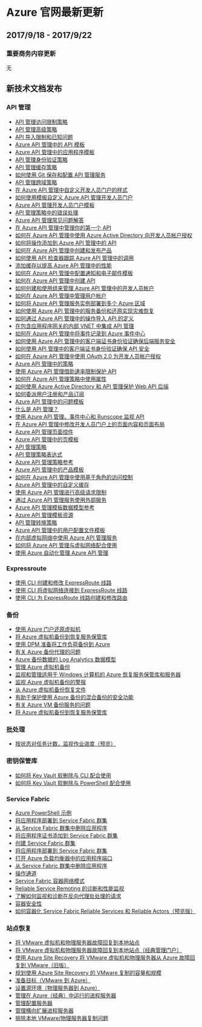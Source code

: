 <properties
	pageTitle="Azure 官网本周更新 | Azure"
    description="Azure 官网本周更新"
    services=""
    documentationCenter=""
    authors=""
    manager=""
    editor=""
    tags=""/>

<tags ms.service="weekly-updates" ms.date="" wacn.date="" wacn.lang="cn"/>

# Azure 官网最新更新
## 2017/9/18 - 2017/9/22

### 重要商务内容更新
无

## 新技术文档发布
### API 管理
<ul>
<li><a id="weekly-updates-9-18_docs-api-management-access-restriction-policies" href="//docs.azure.cn/zh-cn/api-management/api-management-access-restriction-policies">API 管理访问限制策略</a></li>
<li><a id="weekly-updates-9-18_docs-api-management-advanced-policies" href="//docs.azure.cn/zh-cn/api-management/api-management-advanced-policies">API 管理高级策略</a></li>
<li><a id="weekly-updates-9-18_docs-api-management-api-import-restrictions" href="//docs.azure.cn/zh-cn/api-management/api-management-api-import-restrictions">API 导入限制和已知问题</a></li>
<li><a id="weekly-updates-9-18_docs-api-management-api-templates" href="//docs.azure.cn/zh-cn/api-management/api-management-api-templates">Azure API 管理中的 API 模板</a></li>
<li><a id="weekly-updates-9-18_docs-api-management-application-templates" href="//docs.azure.cn/zh-cn/api-management/api-management-application-templates">Azure API 管理中的应用程序模板</a></li>
<li><a id="weekly-updates-9-18_docs-api-management-authentication-policies" href="//docs.azure.cn/zh-cn/api-management/api-management-authentication-policies">API 管理身份验证策略</a></li>
<li><a id="weekly-updates-9-18_docs-api-management-caching-policies" href="//docs.azure.cn/zh-cn/api-management/api-management-caching-policies">API 管理缓存策略</a></li>
<li><a id="weekly-updates-9-18_docs-api-management-configuration-repository-git" href="//docs.azure.cn/zh-cn/api-management/api-management-configuration-repository-git">如何使用 Git 保存和配置 API 管理服务</a></li>
<li><a id="weekly-updates-9-18_docs-api-management-cross-domain-policies" href="//docs.azure.cn/zh-cn/api-management/api-management-cross-domain-policies">API 管理跨域策略</a></li>
<li><a id="weekly-updates-9-18_docs-api-management-customize-styles" href="//docs.azure.cn/zh-cn/api-management/api-management-customize-styles">在 Azure API 管理中自定义开发人员门户的样式</a></li>
<li><a id="weekly-updates-9-18_docs-api-management-developer-portal-templates" href="//docs.azure.cn/zh-cn/api-management/api-management-developer-portal-templates">如何使用模板自定义 Azure API 管理开发人员门户</a></li>
<li><a id="weekly-updates-9-18_docs-api-management-developer-portal-templates-reference" href="//docs.azure.cn/zh-cn/api-management/api-management-developer-portal-templates-reference">Azure API 管理开发人员门户模板</a></li>
<li><a id="weekly-updates-9-18_docs-api-management-error-handling-policies" href="//docs.azure.cn/zh-cn/api-management/api-management-error-handling-policies">API 管理策略中的错误处理</a></li>
<li><a id="weekly-updates-9-18_docs-api-management-faq" href="//docs.azure.cn/zh-cn/api-management/api-management-faq">Azure API 管理常见问题解答</a></li>
<li><a id="weekly-updates-9-18_docs-api-management-get-started" href="//docs.azure.cn/zh-cn/api-management/api-management-get-started">在 Azure API 管理中管理你的第一个 API</a></li>
<li><a id="weekly-updates-9-18_docs-api-management-howto-aad" href="//docs.azure.cn/zh-cn/api-management/api-management-howto-aad">如何在 Azure API 管理中使用 Azure Active Directory 向开发人员帐户授权</a></li>
<li><a id="weekly-updates-9-18_docs-api-management-howto-add-operations" href="//docs.azure.cn/zh-cn/api-management/api-management-howto-add-operations">如何将操作添加到 Azure API 管理中的 API</a></li>
<li><a id="weekly-updates-9-18_docs-api-management-howto-add-products" href="//docs.azure.cn/zh-cn/api-management/api-management-howto-add-products">如何在 Azure API 管理中创建和发布产品</a></li>
<li><a id="weekly-updates-9-18_docs-api-management-howto-api-inspector" href="//docs.azure.cn/zh-cn/api-management/api-management-howto-api-inspector">如何使用 API 检查器跟踪 Azure API 管理中的调用</a></li>
<li><a id="weekly-updates-9-18_docs-cli-deploy-application" href="//docs.azure.cn/zh-cn/api-management/api-management-howto-cache">添加缓存以提高 Azure API 管理中的性能</a></li>
<li><a id="weekly-updates-9-18_docs-cli-remove-application" href="//docs.azure.cn/zh-cn/api-management/api-management-howto-configure-notifications">如何在 Azure API 管理中配置通知和电子邮件模板</a></li>
<li><a id="weekly-updates-9-18_docs-service-fabric-powershell-add-application-certificate" href="//docs.azure.cn/zh-cn/api-management/api-management-howto-create-apis">如何在 Azure API 管理中创建 API</a></li>
<li><a id="weekly-updates-9-18_docs-service-fabric-powershell-create-secure-cluster-cert" href="//docs.azure.cn/zh-cn/api-management/api-management-howto-create-groups">如何创建和使用组来管理 Azure API 管理中的开发人员帐户</a></li>
<li><a id="weekly-updates-9-18_docs-service-fabric-powershell-deploy-application" href="//docs.azure.cn/zh-cn/api-management/api-management-howto-create-or-invite-developers">如何在 Azure API 管理中管理用户帐户</a></li>
<li><a id="weekly-updates-9-18_docs-service-fabric-powershell-open-port-in-load-balancer" href="//docs.azure.cn/zh-cn/api-management/api-management-howto-deploy-multi-region">如何将 Azure API 管理服务实例部署到多个 Azure 区域</a></li>
<li><a id="weekly-updates-9-18_docs-service-fabric-powershell-remove-application" href="//docs.azure.cn/zh-cn/api-management/api-management-howto-disaster-recovery-backup-restore">如何使用 Azure API 管理中的服务备份和还原实现灾难恢复</a></li>
<li><a id="weekly-updates-9-18_docs-api-management-howto-import-api" href="//docs.azure.cn/zh-cn/api-management/api-management-howto-import-api">如何通过 Azure API 管理中的操作导入 API 的定义</a></li>
<li><a id="weekly-updates-9-18_docs-api-management-howto-integrate-internal-vnet-appgateway" href="//docs.azure.cn/zh-cn/api-management/api-management-howto-integrate-internal-vnet-appgateway">在包含应用程序网关的内部 VNET 中集成 API 管理</a></li>
<li><a id="weekly-updates-9-18_docs-api-management-howto-log-event-hubs" href="//docs.azure.cn/zh-cn/api-management/api-management-howto-log-event-hubs">如何在 Azure API 管理中将事件记录到 Azure 事件中心</a></li>
<li><a id="weekly-updates-9-18_docs-api-management-howto-mutual-certificates" href="//docs.azure.cn/zh-cn/api-management/api-management-howto-mutual-certificates">如何使用 Azure API 管理中的客户端证书身份验证确保后端服务安全</a></li>
<li><a id="weekly-updates-9-18_docs-api-management-howto-mutual-certificates-for-clients" href="//docs.azure.cn/zh-cn/api-management/api-management-howto-mutual-certificates-for-clients">如何使用 API 管理中的客户端证书身份验证确保 API 安全</a></li>
<li><a id="weekly-updates-9-18_docs-api-management-howto-oauth2" href="//docs.azure.cn/zh-cn/api-management/api-management-howto-oauth2">如何在 Azure API 管理中使用 OAuth 2.0 为开发人员帐户授权</a></li>
<li><a id="weekly-updates-9-18_docs-api-management-howto-policies" href="//docs.azure.cn/zh-cn/api-management/api-management-howto-policies">Azure API 管理中的策略</a></li>
<li><a id="weekly-updates-9-18_docs-api-management-howto-product-with-rules" href="//docs.azure.cn/zh-cn/api-management/api-management-howto-product-with-rules">使用 Azure API 管理借助速率限制保护 API</a></li>
<li><a id="weekly-updates-9-18_docs-api-management-howto-properties" href="//docs.azure.cn/zh-cn/api-management/api-management-howto-properties">如何在 Azure API 管理策略中使用属性</a></li>
<li><a id="weekly-updates-9-18_docs-api-management-howto-protect-backend-with-aad" href="//docs.azure.cn/zh-cn/api-management/api-management-howto-protect-backend-with-aad">如何使用 Azure Active Directory 和 API 管理保护 Web API 后端</a></li>
<li><a id="weekly-updates-9-18_docs-api-management-howto-setup-delegation" href="//docs.azure.cn/zh-cn/api-management/api-management-howto-setup-delegation">如何委派用户注册和产品订阅</a></li>
<li><a id="weekly-updates-9-18_docs-api-management-issue-templates" href="//docs.azure.cn/zh-cn/api-management/api-management-issue-templates">Azure API 管理中的问题模板</a></li>
<li><a id="weekly-updates-9-18_docs-api-management-key-concepts" href="//docs.azure.cn/zh-cn/api-management/api-management-key-concepts">什么是 API 管理？</a></li>
<li><a id="weekly-updates-9-18_docs-api-management-log-to-eventhub-sample" href="//docs.azure.cn/zh-cn/api-management/api-management-log-to-eventhub-sample">使用 Azure API 管理、事件中心和 Runscope 监视 API</a></li>
<li><a id="weekly-updates-9-18_docs-api-management-modify-content-layout" href="//docs.azure.cn/zh-cn/api-management/api-management-modify-content-layout">在 Azure API 管理中修改开发人员门户上的页面内容和页面布局</a></li>
<li><a id="weekly-updates-9-18_docs-api-management-page-controls" href="//docs.azure.cn/zh-cn/api-management/api-management-page-controls">Azure API 管理页面控件</a></li>
<li><a id="weekly-updates-9-18_docs-api-management-page-templates" href="//docs.azure.cn/zh-cn/api-management/api-management-page-templates">Azure API 管理中的页模板</a></li>
<li><a id="weekly-updates-9-18_docs-api-management-policies" href="//docs.azure.cn/zh-cn/api-management/api-management-policies">API 管理策略</a></li>
<li><a id="weekly-updates-9-18_docs-api-management-policy-expressions" href="//docs.azure.cn/zh-cn/api-management/api-management-policy-expressions">API 管理策略表达式</a></li>
<li><a id="weekly-updates-9-18_docs-api-management-policy-reference" href="//docs.azure.cn/zh-cn/api-management/api-management-policy-reference">Azure API 管理策略参考</a></li>
<li><a id="weekly-updates-9-18_docs-api-management-product-templates" href="//docs.azure.cn/zh-cn/api-management/api-management-product-templates">Azure API 管理中的产品模板</a></li>
<li><a id="weekly-updates-9-18_docs-api-management-role-based-access-control" href="//docs.azure.cn/zh-cn/api-management/api-management-role-based-access-control">如何在 Azure API 管理中使用基于角色的访问控制</a></li>
<li><a id="weekly-updates-9-18_docs-api-management-sample-cache-by-key" href="//docs.azure.cn/zh-cn/api-management/api-management-sample-cache-by-key">Azure API 管理中的自定义缓存</a></li>
<li><a id="weekly-updates-9-18_docs-api-management-sample-flexible-throttling" href="//docs.azure.cn/zh-cn/api-management/api-management-sample-flexible-throttling">使用 Azure API 管理进行高级请求限制</a></li>
<li><a id="weekly-updates-9-18_docs-api-management-sample-send-request" href="//docs.azure.cn/zh-cn/api-management/api-management-sample-send-request">通过 Azure API 管理服务使用外部服务</a></li>
<li><a id="weekly-updates-9-18_docs-api-management-template-data-model-reference" href="//docs.azure.cn/zh-cn/api-management/api-management-template-data-model-reference">Azure API 管理模板数据模型参考</a></li>
<li><a id="weekly-updates-9-18_docs-api-management-template-resources" href="//docs.azure.cn/zh-cn/api-management/api-management-template-resources">Azure API 管理模板资源</a></li>
<li><a id="weekly-updates-9-18_docs-api-management-transformation-policies" href="//docs.azure.cn/zh-cn/api-management/api-management-transformation-policies">API 管理转换策略</a></li>
<li><a id="weekly-updates-9-18_docs-api-management-user-profile-templates" href="//docs.azure.cn/zh-cn/api-management/api-management-user-profile-templates">Azure API 管理中的用户配置文件模板</a></li>
<li><a id="weekly-updates-9-18_docs-api-management-using-with-internal-vnet" href="//docs.azure.cn/zh-cn/api-management/api-management-using-with-internal-vnet">在内部虚拟网络中使用 Azure API 管理服务</a></li>
<li><a id="weekly-updates-9-18_docs-api-management-using-with-vnet" href="//docs.azure.cn/zh-cn/api-management/api-management-using-with-vnet">如何将 Azure API 管理与虚拟网络配合使用</a></li>
<li><a id="weekly-updates-9-18_docs-automation-manage-api-management" href="//docs.azure.cn/zh-cn/api-management/automation-manage-api-management">使用 Azure 自动化管理 Azure API 管理</a></li>
</ul>

### Expressroute
<ul>
<li><a id="weekly-updates-9-18_docs-howto-circuit-cli" href="//docs.azure.cn/zh-cn/expressroute/howto-circuit-cli">使用 CLI 创建和修改 ExpressRoute 线路</a></li>
<li><a id="weekly-updates-9-18_docs-howto-linkvnet-cli" href="//docs.azure.cn/zh-cn/expressroute/howto-linkvnet-cli">使用 CLI 将虚拟网络连接到 ExpressRoute 线路</a></li>
<li><a id="weekly-updates-9-18_docs-howto-routing-cli" href="//docs.azure.cn/zh-cn/expressroute/howto-routing-cli">使用 CLI 为 ExpressRoute 线路创建和修改路由</a></li>
</ul>

### 备份
<ul>
<li><a id="weekly-updates-9-18_docs-backup-azure-arm-restore-vms" href="//docs.azure.cn/zh-cn/backup/backup-azure-arm-restore-vms">使用 Azure 门户还原虚拟机</a></li>
<li><a id="weekly-updates-9-18_docs-backup-azure-arm-vms" href="//docs.azure.cn/zh-cn/backup/backup-azure-arm-vms">将 Azure 虚拟机备份到恢复服务保管库</a></li>
<li><a id="weekly-updates-9-18_docs-backup-azure-dpm-introduction" href="//docs.azure.cn/zh-cn/backup/backup-azure-dpm-introduction">使用 DPM 准备将工作负荷备份到 Azure</a></li>
<li><a id="weekly-updates-9-18_docs-backup-azure-file-folder-backup-faq" href="//docs.azure.cn/zh-cn/backup/backup-azure-file-folder-backup-faq">有关 Azure 备份代理的问题</a></li>
<li><a id="weekly-updates-9-18_docs-backup-azure-log-analytics-data-model" href="//docs.azure.cn/zh-cn/backup/backup-azure-log-analytics-data-model">Azure 备份数据的 Log Analytics 数据模型</a></li>
<li><a id="weekly-updates-9-18_docs-backup-azure-manage-vms" href="//docs.azure.cn/zh-cn/backup/backup-azure-manage-vms">管理 Azure 虚拟机备份</a></li>
<li><a id="weekly-updates-9-18_docs-backup-azure-manage-windows-server" href="//docs.azure.cn/zh-cn/backup/backup-azure-manage-windows-server">监视和管理适用于 Windows 计算机的 Azure 恢复服务保管库和服务器</a></li>
<li><a id="weekly-updates-9-18_docs-backup-azure-monitor-vms" href="//docs.azure.cn/zh-cn/backup/backup-azure-monitor-vms">监视 Azure 虚拟机备份的警报</a></li>
<li><a id="weekly-updates-9-18_docs-backup-azure-restore-files-from-vm" href="//docs.azure.cn/zh-cn/backup/backup-azure-restore-files-from-vm">从 Azure 虚拟机备份恢复文件</a></li>
<li><a id="weekly-updates-9-18_docs-backup-azure-security-feature" href="//docs.azure.cn/zh-cn/backup/backup-azure-security-feature">有助于保护使用 Azure 备份的混合备份的安全功能</a></li>
<li><a id="weekly-updates-9-18_docs-backup-azure-vm-backup-faq" href="//docs.azure.cn/zh-cn/backup/backup-azure-vm-backup-faq">有关 Azure VM 备份服务的问题</a></li>
<li><a id="weekly-updates-9-18_docs-backup-azure-vms-first-look-arm" href="//docs.azure.cn/zh-cn/backup/backup-azure-vms-first-look-arm">将 Azure 虚拟机备份到恢复服务保管库</a></li>
</ul>

### 批处理
<ul>
<li><a id="weekly-updates-9-18_docs-batch-get-task-counts" href="//docs.azure.cn/zh-cn/batch/batch-get-task-counts">按状态对任务计数，监视作业进度（预览）</a></li>
</ul>

### 密钥保管库
<ul>
<li><a id="weekly-updates-9-18_docs-key-vault-soft-delete-cli" href="//docs.azure.cn/zh-cn/key-vault/key-vault-soft-delete-cli">如何将 Key Vault 软删除与 CLI 配合使用</a></li>
<li><a id="weekly-updates-9-18_docs-key-vault-soft-delete-powershell" href="//docs.azure.cn/zh-cn/key-vault/key-vault-soft-delete-powershell">如何将 Key Vault 软删除与 PowerShell 配合使用</a></li>
</ul>

### Service Fabric
<ul>
<li><a id="weekly-updates-9-18_docs-samples-cli" href="//docs.azure.cn/zh-cn/service-fabric/samples-cli">Azure PowerShell 示例</a></li>
<li><a id="weekly-updates-9-18_docs-cli-deploy-application" href="//docs.azure.cn/zh-cn/service-fabric/scripts/cli-deploy-application">将应用程序部署到 Service Fabric 群集</a></li>
<li><a id="weekly-updates-9-18_docs-cli-remove-application" href="//docs.azure.cn/zh-cn/service-fabric/scripts/cli-remove-application">从 Service Fabric 群集中删除应用程序</a></li>
<li><a id="weekly-updates-9-18_docs-service-fabric-powershell-add-application-certificate" href="//docs.azure.cn/zh-cn/service-fabric/scripts/service-fabric-powershell-add-application-certificate">将应用程序证书添加到 Service Fabric 群集</a></li>
<li><a id="weekly-updates-9-18_docs-service-fabric-powershell-create-secure-cluster-cert" href="//docs.azure.cn/zh-cn/service-fabric/scripts/service-fabric-powershell-create-secure-cluster-cert">创建 Service Fabric 群集</a></li>
<li><a id="weekly-updates-9-18_docs-service-fabric-powershell-deploy-application" href="//docs.azure.cn/zh-cn/service-fabric/scripts/service-fabric-powershell-deploy-application">将应用程序部署到 Service Fabric 群集</a></li>
<li><a id="weekly-updates-9-18_docs-service-fabric-powershell-open-port-in-load-balancer" href="//docs.azure.cn/zh-cn/service-fabric/scripts/service-fabric-powershell-open-port-in-load-balancer">打开 Azure 负载均衡器中的应用程序端口</a></li>
<li><a id="weekly-updates-9-18_docs-service-fabric-powershell-remove-application" href="//docs.azure.cn/zh-cn/service-fabric/scripts/service-fabric-powershell-remove-application">从 Service Fabric 群集中删除应用程序</a></li>
<li><a id="weekly-updates-9-18_docs-service-fabric-diagnostics-event-generation-operational" href="//docs.azure.cn/zh-cn/service-fabric/service-fabric-diagnostics-event-generation-operational">操作通道</a></li>
<li><a id="weekly-updates-9-18_docs-service-fabric-networking-modes" href="//docs.azure.cn/zh-cn/service-fabric/service-fabric-networking-modes">Service Fabric 容器网络模式</a></li>
<li><a id="weekly-updates-9-18_docs-service-fabric-reliable-serviceremoting-diagnostics" href="//docs.azure.cn/zh-cn/service-fabric/service-fabric-reliable-serviceremoting-diagnostics">Reliable Service Remoting 的诊断和性能监视</a></li>
<li><a id="weekly-updates-9-18_docs-service-fabric-reverse-proxy-diagnostics" href="//docs.azure.cn/zh-cn/service-fabric/service-fabric-reverse-proxy-diagnostics">了解如何监视和诊断在反向代理处处理的请求</a></li>
<li><a id="weekly-updates-9-18_docs-service-fabric-securing-containers" href="//docs.azure.cn/zh-cn/service-fabric/service-fabric-securing-containers">容器安全性</a></li>
<li><a id="weekly-updates-9-18_docs-service-fabric-services-inside-containers" href="//docs.azure.cn/zh-cn/service-fabric/service-fabric-services-inside-containers">如何容器化 Service Fabric Reliable Services 和 Reliable Actors（预览版）</a></li>
</ul>

### 站点恢复
<ul>
<li><a id="weekly-updates-9-18_docs-site-recovery-failback-azure-to-vmware" href="//docs.azure.cn/zh-cn/site-recovery/site-recovery-failback-azure-to-vmware">将 VMware 虚拟机和物理服务器故障回复到本地站点</a></li>
<li><a id="weekly-updates-9-18_docs-site-recovery-failback-azure-to-vmware-classic" href="//docs.azure.cn/zh-cn/site-recovery/site-recovery-failback-azure-to-vmware-classic">将 VMware 虚拟机和物理服务器故障回复到本地站点（经典管理门户）</a></li>
<li><a id="weekly-updates-9-18_docs-site-recovery-failback-azure-to-vmware-classic-legacy" href="//docs.azure.cn/zh-cn/site-recovery/site-recovery-failback-azure-to-vmware-classic-legacy">使用 Azure Site Recovery 将 VMware 虚拟机和物理服务器从 Azure 故障回复到 VMware（旧版）</a></li>
<li><a id="weekly-updates-9-18_docs-site-recovery-plan-capacity-vmware" href="//docs.azure.cn/zh-cn/site-recovery/site-recovery-plan-capacity-vmware">规划使用 Azure Site Recovery 的 VMware 复制的容量和规模</a></li>
<li><a id="weekly-updates-9-18_docs-site-recovery-prepare-target-physical-to-azure" href="//docs.azure.cn/zh-cn/site-recovery/site-recovery-prepare-target-physical-to-azure">准备目标（VMware 到 Azure）</a></li>
<li><a id="weekly-updates-9-18_docs-site-recovery-set-up-physical-to-azure" href="//docs.azure.cn/zh-cn/site-recovery/site-recovery-set-up-physical-to-azure">设置源环境（物理服务器到 Azure）</a></li>
<li><a id="weekly-updates-9-18_docs-site-recovery-vmware-setup-azure-ps-classic" href="//docs.azure.cn/zh-cn/site-recovery/site-recovery-vmware-setup-azure-ps-classic">管理在 Azure（经典）中运行的进程服务器</a></li>
<li><a id="weekly-updates-9-18_docs-site-recovery-vmware-to-azure-manage-configuration-server" href="//docs.azure.cn/zh-cn/site-recovery/site-recovery-vmware-to-azure-manage-configuration-server">管理配置服务器</a></li>
<li><a id="weekly-updates-9-18_docs-site-recovery-vmware-to-azure-manage-scaleout-process-server" href="//docs.azure.cn/zh-cn/site-recovery/site-recovery-vmware-to-azure-manage-scaleout-process-server">管理横向扩展进程服务器</a></li>
<li><a id="weekly-updates-9-18_docs-site-recovery-vmware-to-azure-protection-troubleshoot" href="//docs.azure.cn/zh-cn/site-recovery/site-recovery-vmware-to-azure-protection-troubleshoot">排除本地 VMware/物理服务器复制问题</a></li>
</ul>